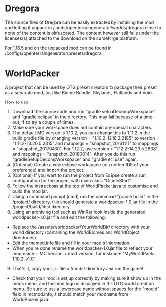 # Dregora
The source files of Dregora can be easily extracted by installing the mod and letting it unpack in /mods/openterraingenerator/worlds/dregora close to none of the content is obfuscated. The content however still falls under the licenses(s) attached to the download on the curseforge platform.

For 1.16.5 and on the unpacked mod can be found in /configs/openterraingenerator/presets/dregora


# WorldPacker
A project that can be used by OTG preset creators to package their preset as a separate mod, just like Biome Bundle, Skylands, Flatlands and Void..

How to use:
1. Download the source code and run "gradle setupDecompWorkspace" and "gradle eclipse" in the directory. This may fail because of a time-out, if so try a couple of times. 
2. Make sure your workspace does not contain any special characters.
3. The default MC version is 1.10.2, you can change this to 1.11.2 in the build.gradle file by changing version = "1.10.2-12.18.3.2185" to version = "1.11.2-13.20.0.2315" and mappings = "snapshot_20161111" to mappings = "snapshot_20170430". For 1.12.2, use version = "1.12.2-14.23.5.2838" and mappings = "snapshot_20180814". After you do this run "gradleSetupDecompWorkspace" and "gradle eclipse" again.
4. (Optional) Create a new eclipse workspace (or another IDE of your preference) and import the project.
5. (Optional) If you want to run the project from Eclipse create a run configuration for the project with main class "GradleStart".
6. Follow the instructions at the top of WorldPacker.java to customise and build the mod jar.
7. Using a command prompt (cmd) run the command "gradle build" in the /project/ directory, this should generate a worldpacker-1.0.jar file in the /project/build/libs/ directory.
8. Using an archiving tool such as WinRar look inside the generated worldpacker-1.0.jar file and edit the following:
- Replace the /assets/worldpacker/YourWorldDir/ directory with your world directory (containing the WorldBiomes and WorldObject directories).
- Edit the mcmod.info file and fill in your mod's information.
- When you're done rename the worldpacker-1.0.jar file to reflect your mod name + MC version + mod version, for instance: "MyWorldPack-1.10.2-v1.0"
9. That's it, copy your jar file a /mods/ directory and run the game!

* Check that your mod is set up correctly by making sure it show up in the mods menu, and the mod logo is displayed in the OTG world creation menu. Be sure to use a lowercase name without spaces for the "modid" field in mcmod.info, it should match your modname from WorldPacker.java.
